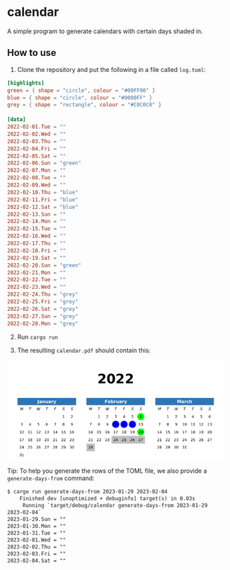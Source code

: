 # calendar

A simple program to generate calendars with certain days shaded in.

## How to use

1. Clone the repository and put the following in a file called `log.toml`:

```toml
[highlights]
green = { shape = "circle", colour = "#00FF00" }
blue = { shape = "circle", colour = "#0000FF" }
grey = { shape = "rectangle", colour = "#C0C0C0" }

[data]
2022-02-01.Tue = ""
2022-02-02.Wed = ""
2022-02-03.Thu = ""
2022-02-04.Fri = ""
2022-02-05.Sat = ""
2022-02-06.Sun = "green"
2022-02-07.Mon = ""
2022-02-08.Tue = ""
2022-02-09.Wed = ""
2022-02-10.Thu = "blue"
2022-02-11.Fri = "blue"
2022-02-12.Sat = "blue"
2022-02-13.Sun = ""
2022-02-14.Mon = ""
2022-02-15.Tue = ""
2022-02-16.Wed = ""
2022-02-17.Thu = ""
2022-02-18.Fri = ""
2022-02-19.Sat = ""
2022-02-20.Sun = "green"
2022-02-21.Mon = ""
2022-02-22.Tue = ""
2022-02-23.Wed = ""
2022-02-24.Thu = "grey"
2022-02-25.Fri = "grey"
2022-02-26.Sat = "grey"
2022-02-27.Sun = "grey"
2022-02-28.Mon = "grey"
```

2. Run `cargo run`

3. The resulting `calendar.pdf` should contain this:

![demo image](demo.png)

Tip: To help you generate the rows of the TOML file, we also provide a `generate-days-from` command:

```
$ cargo run generate-days-from 2023-01-29 2023-02-04
    Finished dev [unoptimized + debuginfo] target(s) in 0.03s
     Running `target/debug/calendar generate-days-from 2023-01-29 2023-02-04`
2023-01-29.Sun = ""
2023-01-30.Mon = ""
2023-01-31.Tue = ""
2023-02-01.Wed = ""
2023-02-02.Thu = ""
2023-02-03.Fri = ""
2023-02-04.Sat = ""
```
